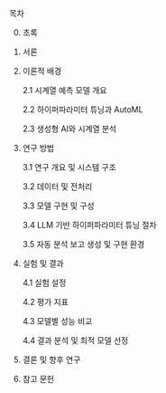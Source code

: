 목차

0. 초록

1. 서론


2. 이론적 배경

    2.1 시계열 예측 모델 개요

    2.2 하이퍼파라미터 튜닝과 AutoML

    2.3 생성형 AI와 시계열 분석


3. 연구 방법

    3.1 연구 개요 및 시스템 구조

    3.2 데이터 및 전처리

    3.3 모델 구현 및 구성

    3.4 LLM 기반 하이퍼파라미터 튜닝 절차

    3.5 자동 분석 보고 생성 및 구현 환경


4. 실험 및 결과

    4.1 실험 설정

    4.2 평가 지표

    4.3 모델별 성능 비교

    4.4 결과 분석 및 최적 모델 선정


5. 결론 및 향후 연구


6. 참고 문헌
